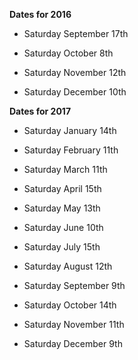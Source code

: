**Dates for 2016**

* Saturday September 17th

* Saturday October 8th

* Saturday November 12th

* Saturday December 10th

**Dates for 2017**

* Saturday January 14th

* Saturday February 11th

* Saturday March 11th

* Saturday April 15th

* Saturday May 13th

* Saturday June 10th

* Saturday July 15th

* Saturday August 12th

* Saturday September 9th

* Saturday October 14th

* Saturday November 11th

* Saturday December 9th
